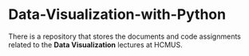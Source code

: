 # Data-Visualization-with-Python
There is a repository that stores the documents and code assignments related to the **Data Visualization** lectures at HCMUS.
